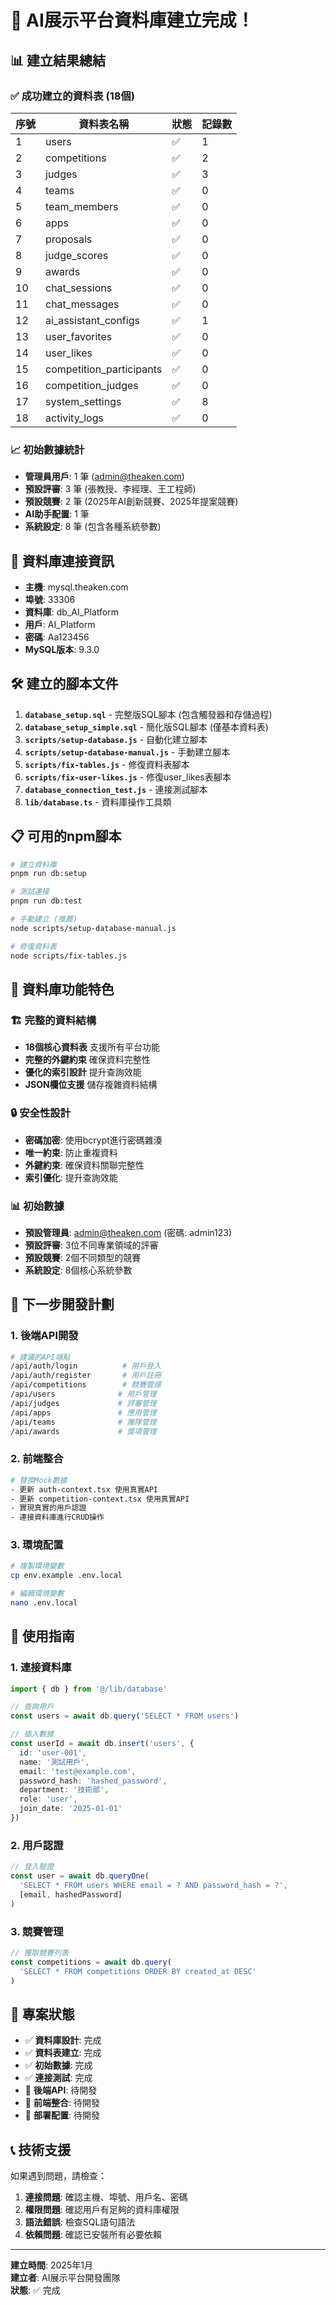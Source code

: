 # 🎉 AI展示平台資料庫建立完成！

## 📊 建立結果總結

### ✅ 成功建立的資料表 (18個)

| 序號 | 資料表名稱 | 狀態 | 記錄數 |
|------|------------|------|--------|
| 1 | users | ✅ | 1 |
| 2 | competitions | ✅ | 2 |
| 3 | judges | ✅ | 3 |
| 4 | teams | ✅ | 0 |
| 5 | team_members | ✅ | 0 |
| 6 | apps | ✅ | 0 |
| 7 | proposals | ✅ | 0 |
| 8 | judge_scores | ✅ | 0 |
| 9 | awards | ✅ | 0 |
| 10 | chat_sessions | ✅ | 0 |
| 11 | chat_messages | ✅ | 0 |
| 12 | ai_assistant_configs | ✅ | 1 |
| 13 | user_favorites | ✅ | 0 |
| 14 | user_likes | ✅ | 0 |
| 15 | competition_participants | ✅ | 0 |
| 16 | competition_judges | ✅ | 0 |
| 17 | system_settings | ✅ | 8 |
| 18 | activity_logs | ✅ | 0 |

### 📈 初始數據統計

- **管理員用戶**: 1 筆 (admin@theaken.com)
- **預設評審**: 3 筆 (張教授、李經理、王工程師)
- **預設競賽**: 2 筆 (2025年AI創新競賽、2025年提案競賽)
- **AI助手配置**: 1 筆
- **系統設定**: 8 筆 (包含各種系統參數)

## 🔗 資料庫連接資訊

- **主機**: mysql.theaken.com
- **埠號**: 33306
- **資料庫**: db_AI_Platform
- **用戶**: AI_Platform
- **密碼**: Aa123456
- **MySQL版本**: 9.3.0

## 🛠️ 建立的腳本文件

1. **`database_setup.sql`** - 完整版SQL腳本 (包含觸發器和存儲過程)
2. **`database_setup_simple.sql`** - 簡化版SQL腳本 (僅基本資料表)
3. **`scripts/setup-database.js`** - 自動化建立腳本
4. **`scripts/setup-database-manual.js`** - 手動建立腳本
5. **`scripts/fix-tables.js`** - 修復資料表腳本
6. **`scripts/fix-user-likes.js`** - 修復user_likes表腳本
7. **`database_connection_test.js`** - 連接測試腳本
8. **`lib/database.ts`** - 資料庫操作工具類

## 📋 可用的npm腳本

```bash
# 建立資料庫
pnpm run db:setup

# 測試連接
pnpm run db:test

# 手動建立 (推薦)
node scripts/setup-database-manual.js

# 修復資料表
node scripts/fix-tables.js
```

## 🔧 資料庫功能特色

### 🏗️ 完整的資料結構
- **18個核心資料表** 支援所有平台功能
- **完整的外鍵約束** 確保資料完整性
- **優化的索引設計** 提升查詢效能
- **JSON欄位支援** 儲存複雜資料結構

### 🔒 安全性設計
- **密碼加密**: 使用bcrypt進行密碼雜湊
- **唯一約束**: 防止重複資料
- **外鍵約束**: 確保資料關聯完整性
- **索引優化**: 提升查詢效能

### 📊 初始數據
- **預設管理員**: admin@theaken.com (密碼: admin123)
- **預設評審**: 3位不同專業領域的評審
- **預設競賽**: 2個不同類型的競賽
- **系統設定**: 8個核心系統參數

## 🚀 下一步開發計劃

### 1. 後端API開發
```bash
# 建議的API端點
/api/auth/login          # 用戶登入
/api/auth/register       # 用戶註冊
/api/competitions        # 競賽管理
/api/users              # 用戶管理
/api/judges             # 評審管理
/api/apps               # 應用管理
/api/teams              # 團隊管理
/api/awards             # 獎項管理
```

### 2. 前端整合
```bash
# 替換Mock數據
- 更新 auth-context.tsx 使用真實API
- 更新 competition-context.tsx 使用真實API
- 實現真實的用戶認證
- 連接資料庫進行CRUD操作
```

### 3. 環境配置
```bash
# 複製環境變數
cp env.example .env.local

# 編輯環境變數
nano .env.local
```

## 📝 使用指南

### 1. 連接資料庫
```typescript
import { db } from '@/lib/database'

// 查詢用戶
const users = await db.query('SELECT * FROM users')

// 插入數據
const userId = await db.insert('users', {
  id: 'user-001',
  name: '測試用戶',
  email: 'test@example.com',
  password_hash: 'hashed_password',
  department: '技術部',
  role: 'user',
  join_date: '2025-01-01'
})
```

### 2. 用戶認證
```typescript
// 登入驗證
const user = await db.queryOne(
  'SELECT * FROM users WHERE email = ? AND password_hash = ?',
  [email, hashedPassword]
)
```

### 3. 競賽管理
```typescript
// 獲取競賽列表
const competitions = await db.query(
  'SELECT * FROM competitions ORDER BY created_at DESC'
)
```

## 🎯 專案狀態

- ✅ **資料庫設計**: 完成
- ✅ **資料表建立**: 完成
- ✅ **初始數據**: 完成
- ✅ **連接測試**: 完成
- 🔄 **後端API**: 待開發
- 🔄 **前端整合**: 待開發
- 🔄 **部署配置**: 待開發

## 📞 技術支援

如果遇到問題，請檢查：

1. **連接問題**: 確認主機、埠號、用戶名、密碼
2. **權限問題**: 確認用戶有足夠的資料庫權限
3. **語法錯誤**: 檢查SQL語句語法
4. **依賴問題**: 確認已安裝所有必要依賴

---

**建立時間**: 2025年1月  
**建立者**: AI展示平台開發團隊  
**狀態**: ✅ 完成 